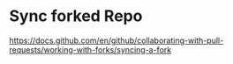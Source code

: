 # Sync forked Repo

https://docs.github.com/en/github/collaborating-with-pull-requests/working-with-forks/syncing-a-fork
